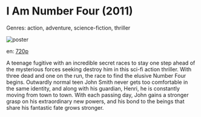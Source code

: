 # I Am Number Four (2011)

Genres: action, adventure, science-fiction, thriller

![poster](http://image.tmdb.org/t/p/w500/36E6t6YgzT4mwgqNt5XbcV4MRNU.jpg)

en:
  [720p](magnet:?xt=urn:btih:663B8154418DE701D204CC93E42F8AE2257BB209&tr=udp://glotorrents.pw:6969/announce&tr=udp://tracker.opentrackr.org:1337/announce&tr=udp://torrent.gresille.org:80/announce&tr=udp://tracker.openbittorrent.com:80&tr=udp://tracker.coppersurfer.tk:6969&tr=udp://tracker.leechers-paradise.org:6969&tr=udp://p4p.arenabg.ch:1337&tr=udp://tracker.internetwarriors.net:1337)
  


A teenage fugitive with an incredible secret races to stay one step ahead of the mysterious forces seeking destroy him in this sci-fi action thriller. With three dead and one on the run, the race to find the elusive Number Four begins. Outwardly normal teen John Smith never gets too comfortable in the same identity, and along with his guardian, Henri, he is constantly moving from town to town. With each passing day, John gains a stronger grasp on his extraordinary new powers, and his bond to the beings that share his fantastic fate grows stronger.